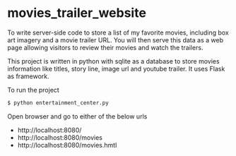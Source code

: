 # movies_trailer_website

To write server-side code to store a list of my favorite movies, including box art imagery and a movie trailer URL. You will then serve this data as a web page allowing visitors to review their movies and watch the trailers.

This project is written in python with sqlite as a database to store movies information like titles, story line, image url and youtube trailer. It uses Flask as framework.

To run the project
```sh
$ python entertainment_center.py
```
Open browser and go to either of the below urls
- http://localhost:8080/
- http://localhost:8080/movies
- http://localhost:8080/movies.hmtl
